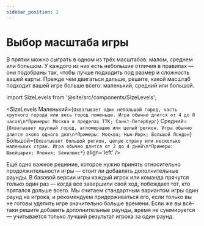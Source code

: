 ```yaml
---
sidebar_position: 2
---
```


# Выбор масштаба игры

В прятки можно сыграть в одном из трёх масштабов: малом, среднем или большом. У каждого из них есть небольшие отличия в правилах — они подобраны так, чтобы лучше подходить под размер и сложность вашей карты. Прежде чем двигаться дальше, решите, какой масштаб подходит вашей игре больше всего: маленький, средний или большой.

import SizeLevels from '@site/src/components/SizeLevels';

<SizeLevels
Маленький={`Охватывает один небольшой город, часть крупного города или весь город поменьше. Игра обычно длится от 4 до 8 часов\n*Примеры: Москва в пределах ТТК; Санкт-Петербург`}
Средний={`Охватывает крупный город, агломерацию или целый регион. Игра обычно длится около одного дня\n*Примеры: Москва; Нью-Йорк; Большой Лондон`}
Большой={`Охватывает большой регион, целую страну или несколько маленьких стран. Игра обычно длится от 2 до 4 дней\n*Примеры: Швейцария; Япония; Бенилюкс*`} align='left'
/>

Ещё одно важное решение, которое нужно принять относительно продолжительности игры — стоит ли добавлять дополнительные раунды. В базовой версии игры каждый игрок или команда прячутся только один раз — когда все завершили свой ход, побеждает тот, кто прятался дольше всего. Мы считаем стандартным вариантом игры один раунд на игрока, и рекомендуем придерживаться его, если только вы не готовы уделить игре значительно больше времени. Если же вы всё-таки решите добавить дополнительные раунды, время не суммируется — учитывается только лучший результат игрока за один раунд.
